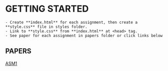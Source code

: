 # GETTING STARTED

    - Create **index.html** for each assignment, then create a **style.css** file in styles folder.
    - Link to **style.css** from **index.html** at <head> tag.
    - See paper for each assignment in papers folder or click links below

## PAPERS

[ASM1](https://www.facebook.com/groups/courseraandudemyvietnamese/permalink/916950616671718/)
